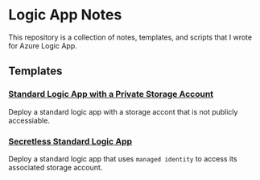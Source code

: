 # Logic App Notes

This repository is a collection of notes, templates, and scripts that I wrote for Azure Logic App.

## Templates

### [Standard Logic App with a Private Storage Account](/templates/logic_app_with_private_storage)

Deploy a standard logic app with a storage accont that is not publicly accessiable.

### [Secretless Standard Logic App](/templates/secretless_standard_logic_app)

Deploy a standard logic app that uses `managed identity` to access its associated storage account.

